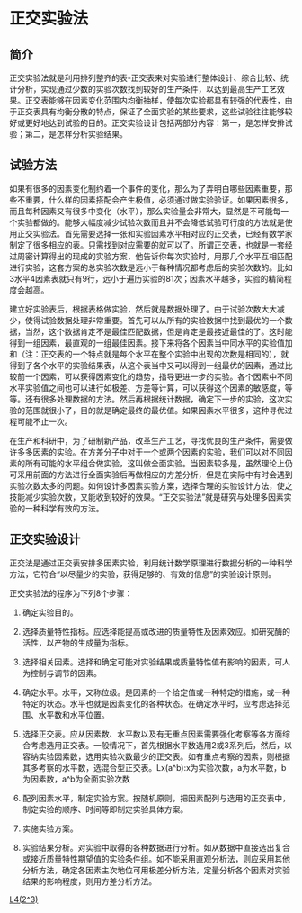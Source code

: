 # 正交实验法

## 简介

正交实验法就是利用排列整齐的表-正交表来对实验进行整体设计、综合比较、统计分析，实现通过少数的实验次数找到较好的生产条件，以达到最高生产工艺效果。正交表能够在因素变化范围内均衡抽样，使每次实验都具有较强的代表性，由于正交表具有均衡分散的特点，保证了全面实验的某些要求，这些试验往往能够较好或更好地达到试验的目的。正交实验设计包括两部分内容：第一，是怎样安排试验；第二，是怎样分析实验结果。

## 试验方法

如果有很多的因素变化制约着一个事件的变化，那么为了弄明白哪些因素重要，那些不重要，什么样的因素搭配会产生极值，必须通过做实验验证。如果因素很多，而且每种因素又有很多中变化（水平），那么实验量会非常大，显然是不可能每一个实验都做的。能够大幅度减少试验次数而且并不会降低试验可行度的方法就是使用正交实验法。首先需要选择一张和实验因素水平相对应的正交表，已经有数学家制定了很多相应的表。只需找到对应需要的就可以了。所谓正交表，也就是一套经过周密计算得出的现成的实验方案，他告诉你每次实验时，用那几个水平互相匹配进行实验，这套方案的总实验次数是远小于每种情况都考虑后的实验次数的。比如3水平4因素表就只有9行，远小于遍历实验的81次；因素水平越多，实验的精简程度会越高。

建立好实验表后，根据表格做实验，然后就是数据处理了。由于试验次数大大减少，使得试验数据处理非常重要。首先可以从所有的实验数据中找到最优的一个数据，当然，这个数据肯定不是最佳匹配数据，但是肯定是最接近最佳的了。这时能得到一组因素，最直观的一组最佳因素。接下来将各个因素当中同水平的实验值加和（注：正交表的一个特点就是每个水平在整个实验中出现的次数是相同的），就得到了各个水平的实验结果表，从这个表当中又可以得到一组最优的因素，通过比较前一个因素，可以获得因素变化的趋势，指导更进一步的实验。各个因素中不同水平实验值之间也可以进行如极差、方差等计算，可以获得这个因素的敏感度，等等。还有很多处理数据的方法。然后再根据统计数据，确定下一步的实验，这次实验的范围就很小了，目的就是确定最终的最优值。如果因素水平很多，这种寻优过程可能不止一次。

在生产和科研中，为了研制新产品，改革生产工艺，寻找优良的生产条件，需要做许多多因素的实验。在方差分子中对于一个或两个因素的实验，我们可以对不同因素的所有可能的水平组合做实验，这叫做全面实验。当因素较多是，虽然理论上仍可采用前面的方法进行全面实验后再做相应的方差分析，但是在实际中有时会遇到实验次数太多的问题。如何设计多因素实验方案，选择合理的实验设计方法，使之技能减少实验次数，又能收到较好的效果。“正交实验法”就是研究与处理多因素实验的一种科学有效的方法。

## 正交实验设计

正交法是通过正交表安排多因素实验，利用统计数学原理进行数据分析的一种科学方法，它符合“以尽量少的实验，获得足够的、有效的信息”的实验设计原则。

正交实验法的程序为下列8个步骤：

1. 确定实验目的。

2. 选择质量特性指标。应选择能提高或改进的质量特性及因素效应。如研究酶的活性，以产物的生成量为指标。

3. 选择相关因素。选择和确定可能对实验结果或质量特性值有影响的因素，可人为控制与调节的因素。

4. 确定水平。水平，又称位级。是因素的一个给定值或一种特定的措施，或一种特定的状态。水平也就是因素变化的各种状态。在确定水平时，应考虑选择范围、水平数和水平位置。

5. 选择正交表。应从因素数、水平数以及有无重点因素需要强化考察等各方面综合考虑选用正交表。一般情况下，首先根据水平数选用2或3系列后，然后，以容纳实验因素数，选用实验次数最少的正交表。如有重点考察的因素，则根据其多考察的水平数，选混合型正交表。Lx(a^b):x为实验次数，a为水平数，b为因素数，a^b为全面实验次数

6. 配列因素水平，制定实验方案。按随机原则，把因素配列与选用的正交表中，制定实验的顺序、时间等即制定实验具体方案。

7. 实施实验方案。

8. 实验结果分析。对实验中取得的各种数据进行分析。如从数据中直接选出复合或接近质量特性期望值的实验条件组。如不能采用直观分析法，则应采用其他分析方法，确定各因素主次地位可用极差分析方法，定量分析各个因素对实验结果的影响程度，则用方差分析方法。

[L4(2^3)](https://github.com/Wang-Feipeng/materials/blob/master/%E6%AD%A3%E4%BA%A4%E5%AE%9E%E9%AA%8C%E6%B3%95.ppt)
